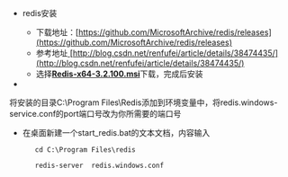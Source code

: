 * redis安装

  * 下载地址：[https://github.com/MicrosoftArchive/redis/releases](https://github.com/MicrosoftArchive/redis/releases)
  * 参考地址[ ](http://blog.csdn.net/renfufei/article/details/38474435/)[http://blog.csdn.net/renfufei/article/details/38474435/](http://blog.csdn.net/renfufei/article/details/38474435/)
  * 选择[**Redis-x64-3.2.100.msi**](https://github.com/MicrosoftArchive/redis/releases/download/win-3.2.100/Redis-x64-3.2.100.msi)下载，完成后安装

* 
将安装的目录C:\Program Files\Redis添加到环境变量中，将redis.windows-service.conf的port端口号改为你所需要的端口号

* 在桌面新建一个start\_redis.bat的文本文档，内容输入

  ```
     cd C:\Program Files\redis

     redis-server  redis.windows.conf
  ```



